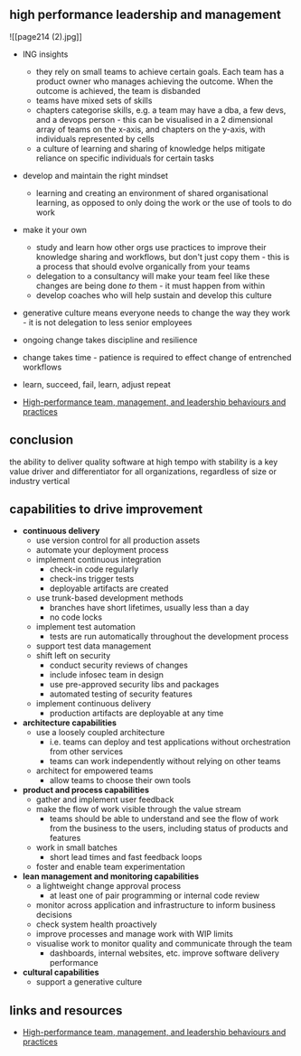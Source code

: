 ## high performance leadership and management

![[page214 (2).jpg]]

- ING insights
	- they rely on small teams to achieve certain goals. Each team has a product owner who manages achieving the outcome. When the outcome is achieved, the team is disbanded
	- teams have mixed sets of skills
	- chapters categorise skills, e.g. a team may have a dba, a few devs, and a devops person - this can be visualised in a 2 dimensional array of teams on the x-axis, and chapters on the y-axis, with individuals represented by cells
	- a culture of learning and sharing of knowledge helps mitigate reliance on specific individuals for certain tasks

- develop and maintain the right mindset
	- learning and creating an environment of shared organisational learning, as opposed to only doing the work or the use of tools to do work
- make it your own
	- study and learn how other orgs use practices to improve their knowledge sharing and workflows, but don't just copy them - this is a process that should evolve organically from your teams
	- delegation to a consultancy will make your team feel like these changes are being done _to_ them - it must happen from within
	- develop coaches who will help sustain and develop this culture
- generative culture means everyone needs to change the way they work - it is not delegation to less senior employees
- ongoing change takes discipline and resilience
- change takes time - patience is required to effect change of entrenched workflows
- learn, succeed, fail, learn, adjust repeat
- [High-performance team, management, and leadership behaviours and practices](https://itrevolution.com/wp-content/uploads/2022/06/transformation_practices.pdf)

## conclusion

the ability to deliver quality software at high tempo with stability is a key value driver and differentiator for all organizations, regardless of size or industry vertical

## capabilities to drive improvement

- **continuous delivery**
	- use version control for all production assets
	- automate your deployment process
	- implement continuous integration
		- check-in code regularly
		- check-ins trigger tests
		- deployable artifacts are created
	- use trunk-based development methods
		- branches have short lifetimes, usually less than a day
		- no code locks
	- implement test automation
		- tests are run automatically throughout the development process
	- support test data management
	- shift left on security
		- conduct security reviews of changes
		- include infosec team in design
		- use pre-approved security libs and packages
		- automated testing of security features
	- implement continuous delivery
		- production artifacts are deployable at any time
- **architecture capabilities**
	- use a loosely coupled architecture
		- i.e. teams can deploy and test applications without orchestration from other services
		- teams can work independently without relying on other teams
	- architect for empowered teams
		- allow teams to choose their own tools
- **product and process capabilities**
	- gather and implement user feedback
	- make the flow of work visible through the value stream
		- teams should be able to understand and see the flow of work from the business to the users, including status of products and features
	- work in small batches
		- short lead times and fast feedback loops
	- foster and enable team experimentation
- **lean management and monitoring capabilities**
	- a lightweight change approval process
		- at least one of pair programming or internal code review
	- monitor across application and infrastructure to inform business decisions
	- check system health proactively
	- improve processes and manage work with WIP limits
	- visualise work to monitor quality and communicate through the team
		- dashboards, internal websites, etc. improve software delivery performance
- **cultural capabilities**
	- support a generative culture
## links and resources

- [High-performance team, management, and leadership behaviours and practices](https://itrevolution.com/wp-content/uploads/2022/06/transformation_practices.pdf)

